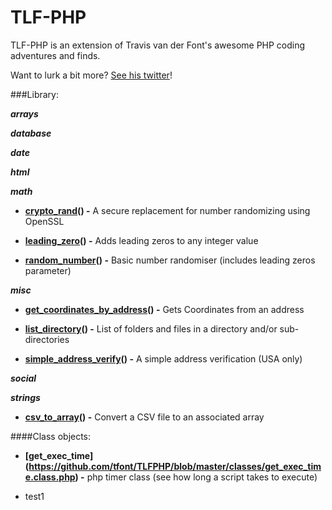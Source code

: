 # TLF-PHP

TLF-PHP is an extension of Travis van der Font's awesome PHP coding adventures and finds.

Want to lurk a bit more? [See his twitter](https://twitter.com/travisfont)!

###Library:

***arrays*** 

***database*** 

***date*** 

***html*** 

***math*** 

- **[crypto_rand](https://github.com/tfont/TLFPHP/blob/master/functions/math/crypto_rand.func.php)() -** A secure replacement for number randomizing using OpenSSL

- **[leading_zero](https://github.com/tfont/TLFPHP/blob/master/functions/math/leading_zero.func.php)() -** Adds leading zeros to any integer value

- **[random_number](https://github.com/tfont/TLFPHP/blob/master/functions/math/random_number.func.php)() -** Basic number randomiser (includes leading zeros parameter)

***misc*** 

- **[get_coordinates_by_address](https://github.com/tfont/TLFPHP/blob/master/functions/misc/get_coordinates_by_address.func.php)() -**  Gets Coordinates from an address

- **[list_directory](https://github.com/tfont/TLFPHP/blob/master/functions/misc/list_directory.func.php)() -**  List of folders and files in a directory and/or sub-directories

- **[simple_address_verify](https://github.com/tfont/TLFPHP/blob/master/functions/misc/simple_address_verify.func.php)() -**  A simple address verification (USA only)

***social*** 

***strings*** 

- **[csv_to_array](https://github.com/tfont/TLFPHP/blob/master/functions/strings/csv_to_array.func.php)() -**  Convert a CSV file to an associated array


####Class objects:


- **[get_exec_time] (https://github.com/tfont/TLFPHP/blob/master/classes/get_exec_time.class.php) -**  php timer class (see how long a script takes to execute)

 * test1